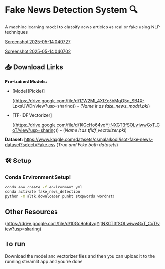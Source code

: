 # Fake News Detection System 🔍

A machine learning model to classify news articles as real or fake using NLP techniques.

[Screenshot 2025-05-14 040727](https://github.com/user-attachments/assets/d2e08aeb-3da1-4037-951d-d9921df067be)

[Screenshot 2025-05-14 040702](https://github.com/user-attachments/assets/a5faa372-4b8a-49c4-b20e-1d4bb0720716)


## 📥 Download Links
**Pre-trained Models:**
- [Model (Pickle)]
  
  ((https://drive.google.com/file/d/1ZW2MI_4XIZe8bMqO5q_SB4X-LpxsUWDr/view?usp=sharing)) -  (*Name it as fake_news_model.pkl*)
  
- [TF-IDF Vectorizer]

  ((https://drive.google.com/file/d/10GcHo64vqYjtNXGT3fSOLwiwwGxT_CoT/view?usp=sharing)) -  (*Name it as tfidf_vectorizer.pkl*)

**Dataset:**
https://www.kaggle.com/datasets/csmalarkodi/isot-fake-news-dataset?select=Fake.csv
(*True and Fake both datasets*)

## 🛠️ Setup

### Conda Environment Setup!


```bash
conda env create -f environment.yml
conda activate fake_news_detection
python -m nltk.downloader punkt stopwords wordnet!
```

## Other Resources
(https://drive.google.com/file/d/10GcHo64vqYjtNXGT3fSOLwiwwGxT_CoT/view?usp=sharing)

## To run
Download the model and vectorizer files and then you can upload it to the running streamlit app and you're done
